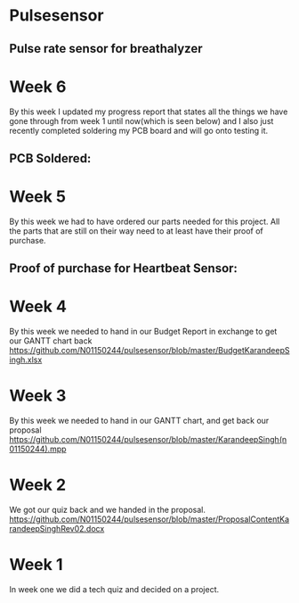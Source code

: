 # Pulsesensor
## Pulse rate sensor for breathalyzer
# Week 6
By this week I updated my progress report that states all the things we have gone through from week 1 until now(which is seen below) and I also just recently completed soldering my PCB board and will go onto testing it.

## PCB Soldered:
# Week 5
By this week we had to have ordered our parts needed for this project. All the parts that are still on their way need to at least have their proof of purchase.

## Proof of purchase for Heartbeat Sensor:


# Week 4
By this week we needed to hand in our Budget Report in exchange to get our GANTT chart back
<https://github.com/N01150244/pulsesensor/blob/master/BudgetKarandeepSingh.xlsx>
# Week 3
By this week we needed to hand in our GANTT chart, and get back our proposal
<https://github.com/N01150244/pulsesensor/blob/master/KarandeepSingh(n01150244).mpp>

# Week 2
We got our quiz back and we handed in the proposal. 
<https://github.com/N01150244/pulsesensor/blob/master/ProposalContentKarandeepSinghRev02.docx>
# Week 1
In week one we did a tech quiz and decided on a project.
